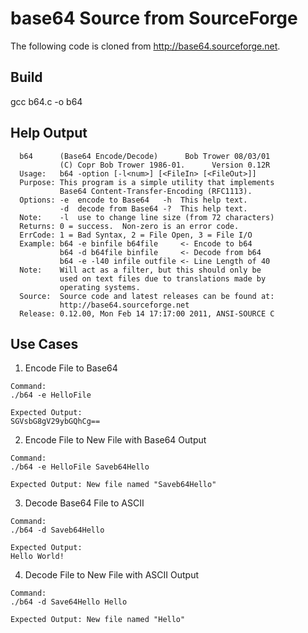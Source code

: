base64 Source from SourceForge
==============================
The following code is cloned from http://base64.sourceforge.net.

Build
-----
gcc b64.c -o b64

Help Output
-----------
```
  b64      (Base64 Encode/Decode)      Bob Trower 08/03/01 
           (C) Copr Bob Trower 1986-01.      Version 0.12R 
  Usage:   b64 -option [-l<num>] [<FileIn> [<FileOut>]]
  Purpose: This program is a simple utility that implements
           Base64 Content-Transfer-Encoding (RFC1113).
  Options: -e  encode to Base64   -h  This help text.
           -d  decode from Base64 -?  This help text.
  Note:    -l  use to change line size (from 72 characters)
  Returns: 0 = success.  Non-zero is an error code.
  ErrCode: 1 = Bad Syntax, 2 = File Open, 3 = File I/O
  Example: b64 -e binfile b64file     <- Encode to b64
           b64 -d b64file binfile     <- Decode from b64
           b64 -e -l40 infile outfile <- Line Length of 40
  Note:    Will act as a filter, but this should only be
           used on text files due to translations made by
           operating systems.
  Source:  Source code and latest releases can be found at:
           http://base64.sourceforge.net
  Release: 0.12.00, Mon Feb 14 17:17:00 2011, ANSI-SOURCE C
```

Use Cases
---------
1. Encode File to Base64
```
Command:
./b64 -e HelloFile 

Expected Output:
SGVsbG8gV29ybGQhCg==
```
2. Encode File to New File with Base64 Output
```
Command:
./b64 -e HelloFile Saveb64Hello

Expected Output: New file named "Saveb64Hello"
```

3. Decode Base64 File to ASCII
```
Command:
./b64 -d Saveb64Hello 

Expected Output:
Hello World!
```

4. Decode File to New File with ASCII Output
```
Command:
./b64 -d Save64Hello Hello

Expected Output: New file named "Hello"
```

